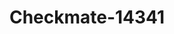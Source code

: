 ---
f_zip-code: 98502
f_state-code: WA
title: Checkmate-14341
f_phone: 360-705-3443
f_city-only: Olympia
f_address: 1600 Cooper Point Road Southwest Olympia
f_location-unique-id: '14341'
slug: checkmate-14341
updated-on: '2024-05-30T13:46:58.046Z'
created-on: '2024-05-30T13:36:59.803Z'
published-on: '2024-05-30T13:54:32.469Z'
f_city-state: cms/city/olympia-wa.md
f_company: cms/company/checkmate.md
f_state: cms/state/washington.md
layout: '[payday-loan].html'
tags: payday-loan
---